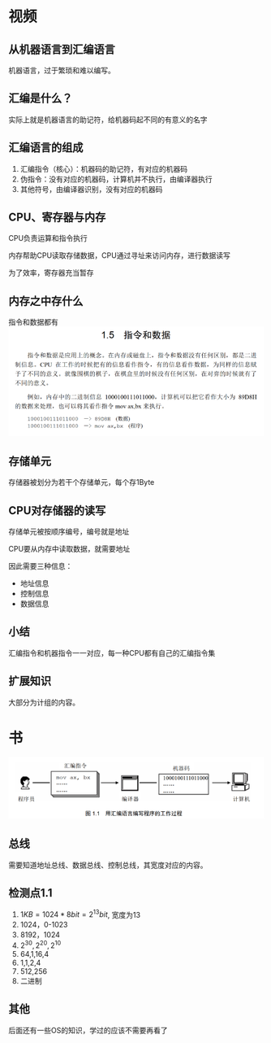 # 视频
## 从机器语言到汇编语言

机器语言，过于繁琐和难以编写。

## 汇编是什么？
实际上就是机器语言的助记符，给机器码起不同的有意义的名字

## 汇编语言的组成
1. 汇编指令（核心）：机器码的助记符，有对应的机器码
2. 伪指令：没有对应的机器码，计算机并不执行，由编译器执行
3. 其他符号，由编译器识别，没有对应的机器码

## CPU、寄存器与内存
CPU负责运算和指令执行

内存帮助CPU读取存储数据，CPU通过寻址来访问内存，进行数据读写

为了效率，寄存器充当暂存

## 内存之中存什么
指令和数据都有
![Alt text](image-1.png)
## 存储单元
存储器被划分为若干个存储单元，每个存1Byte

## CPU对存储器的读写
存储单元被按顺序编号，编号就是地址

CPU要从内存中读取数据，就需要地址

因此需要三种信息：
- 地址信息
- 控制信息
- 数据信息

## 小结
汇编指令和机器指令一一对应，每一种CPU都有自己的汇编指令集

## 扩展知识
大部分为计组的内容。

# 书
![Alt text](image.png)

## 总线
需要知道地址总线、数据总线、控制总线，其宽度对应的内容。

## 检测点1.1
1. $1KB=1024*8 bit=2^13 bit$, 宽度为13
2. 1024，0-1023
3. 8192，1024
4. $2^30,2^20,2^10$
5. 64,1,16,4
6. 1,1,2,4
7. 512,256
8. 二进制

## 其他
后面还有一些OS的知识，学过的应该不需要再看了


